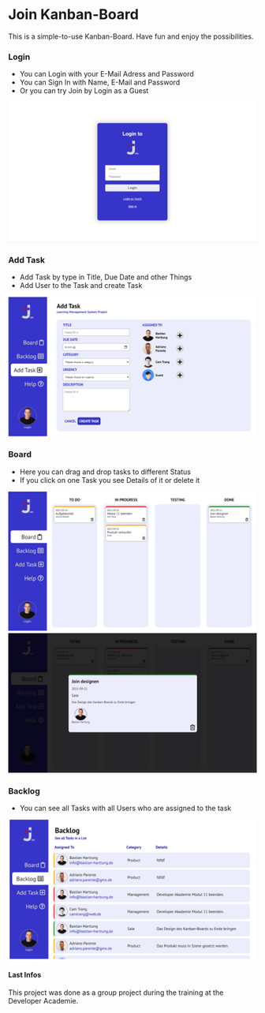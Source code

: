# Join Kanban-Board
This is a simple-to-use Kanban-Board. Have fun and enjoy the 
possibilities.

### Login
- You can Login with your E-Mail Adress and Password
- You can Sign In with Name, E-Mail and Password
- Or you can try Join by Login as a Guest

![Login.png](./assets/img/Login.PNG)

### Add Task
- Add Task by type in Title, Due Date and other Things
- Add User to the Task and create Task

![AddTask.png](./assets/img/AddTask.PNG)

### Board
- Here you can drag and drop tasks to different Status
- If you click on one Task you see Details of it or delete it

![Board.png](./assets/img/Board.PNG)
![Board-Lightbox.png](./assets/img/Board-Lightbox.PNG)

### Backlog
- You can see all Tasks with all Users who are assigned to the task

![Backlog.png](./assets/img/Backlog.PNG)

#### Last Infos
This project was done as a group project during the training at the Developer Academie.